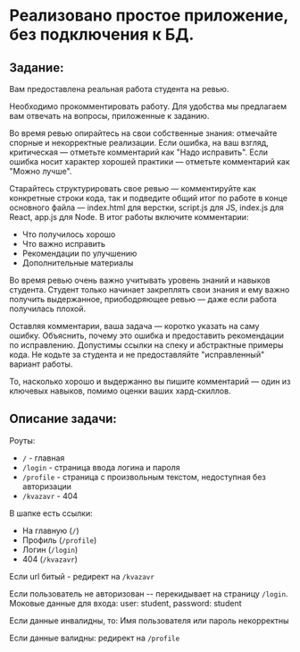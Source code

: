 # Реализовано простое приложение, без подключения к БД.

## Задание:

Вам предоставлена реальная работа студента на ревью.

Необходимо прокомментировать работу. Для удобства мы предлагаем вам отвечать на
вопросы, приложенные к заданию.

Во время ревью опирайтесь на свои собственные знания: отмечайте спорные и
некорректные реализации. Если ошибка, на ваш взгляд, критическая — отметьте
комментарий как "Надо исправить". Если ошибка носит характер хорошей практики —
отметьте комментарий как "Можно лучше".

Старайтесь структурировать свое ревью — комментируйте как конкретные строки кода, так
и подведите общий итог по работе в конце основного файла — index.html для верстки, script.js
для JS, index.js для React, app.js для Node. В итог работы включите комментарии:

- Что получилось хорошо
- Что важно исправить
- Рекомендации по улучшению
- Дополнительные материалы

Во время ревью очень важно учитывать уровень знаний и навыков студента. Студент только
начинает закреплять свои знания и ему важно получить выдержанное, приободряющее
ревью — даже если работа получилась плохой.

Оставляя комментарии, ваша задача — коротко указать на саму ошибку. Объяснить, почему
это ошибка и предоставить рекомендации по исправлению. Допустимы ссылки на спеку и
абстрактные примеры кода. Не кодьте за студента и не предоставляйте "исправленный"
вариант работы.

То, насколько хорошо и выдержанно вы пишите комментарий — один из ключевых
навыков, помимо оценки ваших хард-скиллов.

## Описание задачи:
Роуты:
+ `/` - главная
+ `/login` - страница ввода логина и пароля
+ `/profile` - страница с произвольным текстом, недоступная без авторизации
+ `/kvazavr` - 404

В шапке есть ссылки:

+ На главную (`/`)
+ Профиль (`/profile`)
+ Логин (`/login`)
+ 404 (`/kvazavr`)

Если url битый - редирект на `/kvazavr`

Если пользователь не авторизован -- перекидывает на страницу `/login`.
Моковые данные для входа: user: student, password: student

Если данные инвалидны, то:
Имя пользователя или пароль некорректны

Если данные валидны: редирект на `/profile`

